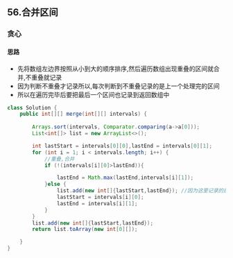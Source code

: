 ## 56.合并区间
### 贪心
#### 思路
- 先将数组左边界按照从小到大的顺序排序,然后遍历数组出现重叠的区间就合并,不重叠就记录
- 因为判断不重叠才记录所以,每次判断到不重叠记录的是上一个处理完的区间
- 所以在遍历完毕后要把最后一个区间也记录到返回数组中

```java
class Solution {
    public int[][] merge(int[][] intervals) {
        
        Arrays.sort(intervals, Comparator.comparing(a->a[0]));
        List<int[]> list = new ArrayList<>();

        int lastStart = intervals[0][0],lastEnd = intervals[0][1];
        for (int i = 1; i < intervals.length; i++) {
            //重叠,合并
            if (!(intervals[i][0]>lastEnd)){

                lastEnd = Math.max(lastEnd,intervals[i][1]);
            }else {
                list.add(new int[]{lastStart,lastEnd}); //因为这里记录的是上一区间,所以在循环结束时还是要把最后一个区间记录
                lastStart = intervals[i][0];
                lastEnd = intervals[i][1];
            }
        }
        list.add(new int[]{lastStart,lastEnd});
        return list.toArray(new int[0][]);

    }
}
```